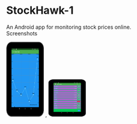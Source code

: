 # StockHawk-1
An Android app for monitoring stock prices online.   
Screenshots

<img src="device-2016-07-10-164601.png" width="100" height="200"> , <img src="device-2016-07-10-172204.png" width="100" height="100">
